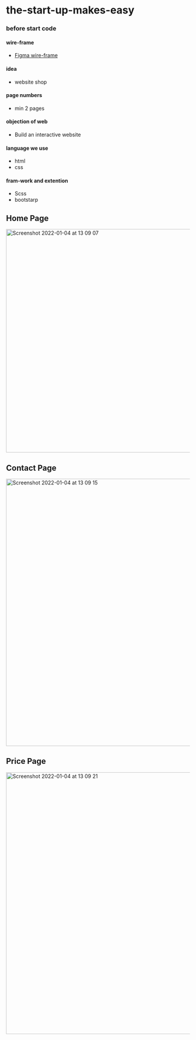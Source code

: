 # the-start-up-makes-easy

### before start code

#### wire-frame

  - [Figma wire-frame](https://www.figma.com/file/IPPOhZz0KtJvxV7tQzG894/Home-page-for-makes-easy?node-id=0%3A1)

 #### idea
   - website shop

 ####  page numbers
   - min 2 pages

 ####  objection of web

   - Build an interactive website

 ####  language we use
   - html
   - css

 #### fram-work and extention
   - Scss
   - bootstarp



## Home Page
<img width="611" alt="Screenshot 2022-01-04 at 13 09 07" src="https://user-images.githubusercontent.com/59234162/148057954-5fca5186-1508-48b3-9dcb-eddd93c24510.png">


## Contact Page
<img width="731" alt="Screenshot 2022-01-04 at 13 09 15" src="https://user-images.githubusercontent.com/59234162/148057968-ea98b172-8e29-4821-ab0e-d612f1b3bf66.png">


## Price Page
<img width="716" alt="Screenshot 2022-01-04 at 13 09 21" src="https://user-images.githubusercontent.com/59234162/148057941-982b1e9b-ba05-459f-8e2a-6129893c0e11.png">
